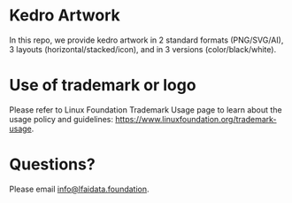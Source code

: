 # Kedro Artwork
In this repo, we provide kedro artwork in 2 standard formats (PNG/SVG/AI), 3 layouts (horizontal/stacked/icon), and in 3 versions (color/black/white). 

# Use of trademark or logo 
Please refer to Linux Foundation Trademark Usage page to learn about the usage policy and guidelines: https://www.linuxfoundation.org/trademark-usage. 

# Questions? 
Please email info@lfaidata.foundation.
